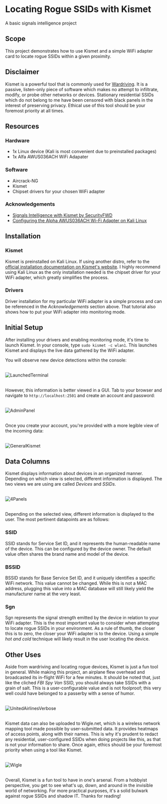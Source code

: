 # Locating Rogue SSIDs with Kismet
A basic signals intelligence project

## Scope
This project demonstrates how to use Kismet and a simple WiFi adapter card to locate rogue SSIDs within a given proximity.

## Disclaimer
Kismet is a powerful tool that is commonly used for [Wardriving](https://en.wikipedia.org/wiki/Wardriving). It is a passive, listen-only piece of software which makes no attempt to infiltrate, modify, or probe other networks or devices. Stationary residential SSIDs which do not belong to me have been censored with black panels in the interest of preserving privacy. Ethical use of this tool should be your foremost priority at all times.

## Resources
### Hardware
* 1x Linux device (Kali is most convenient due to preinstalled packages)
* 1x Alfa AWUS036ACH WiFi Adapater

### Software
* Aircrack-NG
* Kismet
* Chipset drivers for your chosen WiFi adapter

### Acknowledgements
* [Signals Intelligence with Kismet by SecurityFWD](https://www.youtube.com/watch?v=Qs9xPmUqzHI)
* [Configuring the Alpha AWUS036ACH Wi-Fi Adapter on Kali Linux](https://hackernoon.com/configuring-the-alpha-awus036ach-wi-fi-adapter-on-kali-linux)

## Installation

### Kismet

Kismet is preinstalled on Kali Linux. If using another distro, refer to the [official installation documentation on Kismet's website](https://www.kismetwireless.net/docs/readme/installing/linux/).
I highly recommend using Kali Linux as the only installation needed is the chipset driver for your WiFi adapter, which greatly simplifies the process.

### Drivers

Driver installation for my particular WiFi adapter is a simple process and can be referenced in the _Acknowledgements_ section above. That tutorial also shows how to put your WiFi adapter into monitoring mode.

## Initial Setup

After installing your drivers and enabling monitoring mode, it's time to launch Kismet. In your console, type `sudo kismet -c wlan1`. This launches Kismet and displays the live data gathered by the WiFi adapter.

You will observe new device detections within the console:

<br>![LaunchedTerminal](https://github.com/user-attachments/assets/c470fffd-3b04-444e-a4e5-439a972a4589)


<br>However, this information is better viewed in a GUI. Tab to your browser and navigate to `http://localhost:2501` and create an account and password:

<br>![AdminPanel](https://github.com/user-attachments/assets/6a3464e7-f6b0-4678-a87d-67496ca9c327)

<br>Once you create your account, you're provided with a more legible view of the incoming data:

<br>![GeneralKismet](https://github.com/user-attachments/assets/72b2374f-5967-4b29-b93d-6baf1e7cf7dd)

## Data Columns

Kismet displays information about devices in an organized manner.  Depending on which view is selected, different information is displayed. The two views we are using are called _Devices_ and _SSIDs_.

<br>![4Panels](https://github.com/user-attachments/assets/e1dec70a-6484-448c-8845-d01dce809427)

<br>Depending on the selected view, different information is displayed to the user. The most pertinent datapoints are as follows:


### SSID

SSID stands for Service Set ID, and it represents the human-readable name of the device. This can be configured by the device owner. The default value often shares the brand name and model of the device.

### BSSID

BSSID stands for Base Service Set ID, and it uniquely identifies a specific WiFi network. This value cannot be changed. While this is not a MAC address, plugging this value into a MAC database will still likely yield the manufacturer name at the very least.

### Sgn

Sgn represents the signal strength emitted by the device in relation to your WiFi adapter. This is the most important value to consider when attempting to locate rogue SSIDs in your environment. As a rule of thumb, the closer this is to zero, the closer your WiFi adapter is to the device. Using a simple _hot and cold_ technique will likely result in the user locating the device.

## Other Uses

Aside from wardriving and locating rogue devices, Kismet is just a fun tool in general. While making this project, an airplane flew overhead and broadcasted its in-flight WiFi for a few minutes. It should be noted that, just like the cliched _FBI Spy Van_ SSID, you should always take SSIDs with a grain of salt. This is a user-configurable value and is not foolproof; this very well could have belonged to a passerby with a sense of humor.

<br>![UnitedAirlinesVerbose](https://github.com/user-attachments/assets/4e0ba654-3668-48c0-a4d5-e44a293391cf)

<br>Kismet data can also be uploaded to Wigle.net, which is a wireless network mapping tool made possible by user-submitted data. It provides heatmaps of access points, along with their names. This is why it's prudent to redact any residential, user-configured SSIDs when doing projects like this, as that is not your information to share. Once again, ethics should be your foremost priority when using a tool like Kismet.

<br>![Wigle](https://github.com/user-attachments/assets/efbbee63-c4c2-4f6c-bd74-76622e90c1e1)

<br>Overall, Kismet is a fun tool to have in one's arsenal. From a hobbyist perspective, you get to see what's up, down, and around in the invisible world of networking. For more practical purposes, it's a solid bulwark against rogue SSIDs and shadow IT. Thanks for reading!
